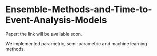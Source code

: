 # Ensemble-Methods-and-Time-to-Event-Analysis-Models

Paper: the link will be available soon.

We implemented parametric, semi-parametric and machine learning methods.
